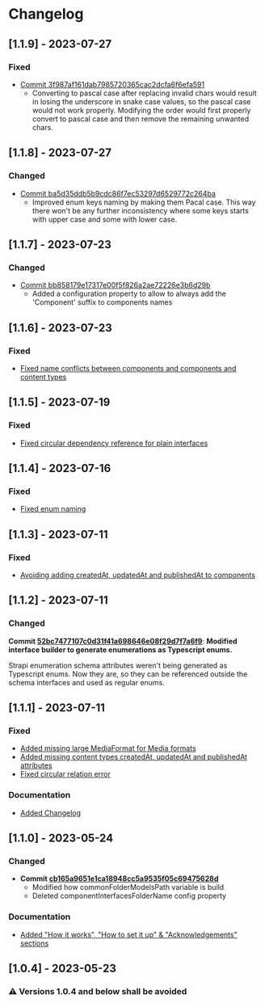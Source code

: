 # Changelog

## [1.1.9] - 2023-07-27
### Fixed
- [Commit 3f987af161dab7985720365cac2dcfa6f6efa591](https://github.com/mancku/strapi-plugin-schemas-to-ts/commit/3f987af161dab7985720365cac2dcfa6f6efa591)
  - Converting to pascal case after replacing invalid chars would result in losing the underscore in snake case values, so the pascal case would not work properly. Modifying the order would first properly  convert to pascal case and then remove the remaining unwanted chars.

## [1.1.8] - 2023-07-27
### Changed
- [Commit ba5d35ddb5b9cdc86f7ec53297d6529772c264ba](https://github.com/mancku/strapi-plugin-schemas-to-ts/commit/ba5d35ddb5b9cdc86f7ec53297d6529772c264ba)
  - Improved enum keys naming by making them Pacal case. This way there won't be any further inconsistency where some keys starts with upper case and some with lower case.

## [1.1.7] - 2023-07-23
### Changed
- [Commit bb858179e17317e00f5f826a2ae72226e3b6d29b](https://github.com/mancku/strapi-plugin-schemas-to-ts/commit/bb858179e17317e00f5f826a2ae72226e3b6d29b)
  - Added a configuration property to allow to always add the 'Component' suffix to components names

## [1.1.6] - 2023-07-23
### Fixed
- [Fixed name conflicts between components and components and content types](https://github.com/mancku/strapi-plugin-schemas-to-ts/pull/24)

## [1.1.5] - 2023-07-19
### Fixed
- [Fixed circular dependency reference for plain interfaces](https://github.com/mancku/strapi-plugin-schemas-to-ts/pull/21)

## [1.1.4] - 2023-07-16
### Fixed
- [Fixed enum naming](https://github.com/mancku/strapi-plugin-schemas-to-ts/pull/17)

## [1.1.3] - 2023-07-11
### Fixed
- [Avoiding adding createdAt, updatedAt and publishedAt to components](https://github.com/mancku/strapi-plugin-schemas-to-ts/pull/13)

## [1.1.2] - 2023-07-11
### Changed
**Commit [52bc7477107c0d31f41a698646e08f29d7f7a6f9](https://github.com/mancku/strapi-plugin-schemas-to-ts/commit/52bc7477107c0d31f41a698646e08f29d7f7a6f9)**: **Modified interface builder to generate enumerations as Typescript enums.**

Strapi enumeration schema attributes weren't being generated as Typescript enums. Now they are, so they can be referenced outside the schema interfaces and used as regular enums.


## [1.1.1] - 2023-07-11
### Fixed
- [Added missing large MediaFormat for Media formats](https://github.com/mancku/strapi-plugin-schemas-to-ts/pull/3)
- [Added missing content types createdAt, updatedAt and publishedAt attributes](https://github.com/mancku/strapi-plugin-schemas-to-ts/pull/6)
- [Fixed circular relation error](https://github.com/mancku/strapi-plugin-schemas-to-ts/pull/5)
### Documentation
- [Added Changelog](https://github.com/mancku/strapi-plugin-schemas-to-ts/commit/d6ebfcbf2b949681c104d1bbde41d873fe9fb672)

## [1.1.0] - 2023-05-24
### Changed
- **Commit [cb165a9651e1ca18948cc5a9535f05c69475628d](https://github.com/mancku/strapi-plugin-schemas-to-ts/commit/cb165a9651e1ca18948cc5a9535f05c69475628d)**
  - Modified how commonFolderModelsPath variable is build 
  - Deleted componentInterfacesFolderName config property
### Documentation
- [Added "How it works", "How to set it up" & "Acknowledgements" sections](https://github.com/mancku/strapi-plugin-schemas-to-ts/commit/1c0ec7544c07e76527b06fc301982edadc904e07)

## [1.0.4] - 2023-05-23
### ⚠️ Versions 1.0.4 and below shall be avoided